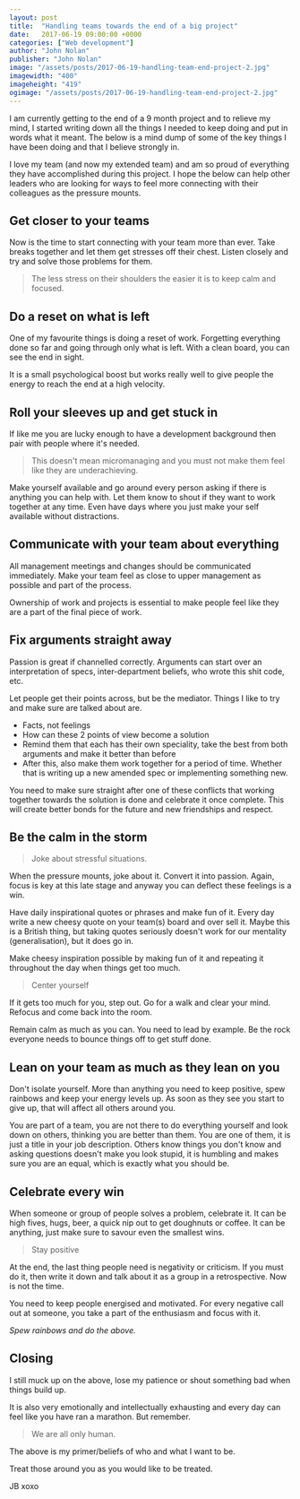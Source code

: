 ```yaml
---
layout: post
title:  "Handling teams towards the end of a big project"
date:   2017-06-19 09:00:00 +0000
categories: ["Web development"]
author: "John Nolan"
publisher: "John Nolan"
image: "/assets/posts/2017-06-19-handling-team-end-project-2.jpg"
imagewidth: "400"
imageheight: "419"
ogimage: "/assets/posts/2017-06-19-handling-team-end-project-2.jpg"
---
```


I am currently getting to the end of a 9 month project and to relieve
 my mind, I started writing down all the things I needed to keep doing
and put in words what it meant. The below is a mind dump of some of the
key things I have been doing and that I believe strongly in.

I love my team (and now my extended team) and am so proud of everything they
have accomplished during this project. I hope the below can help other
leaders who are looking for ways to feel more connecting with their
colleagues as the pressure mounts.

## Get closer to your teams
Now is the time to start connecting with your team more than ever. Take breaks together and let them get stresses off
their chest. Listen closely and try and solve those problems for them.

> The less stress on their shoulders the easier it is to keep calm and focused.

## Do a reset on what is left
One of my favourite things is doing a reset of work. Forgetting everything done so far and going through only what is
left. With a clean board, you can see the end in sight.

It is a small psychological boost but works really well to give people the energy to reach the end at a high velocity.

## Roll your sleeves up and get stuck in
If like me you are lucky enough to have a development background then pair with people where it's needed.

> This doesn't mean micromanaging and you must not make them feel like they are underachieving.

Make yourself available and go around every person asking if there is anything you can help with.
Let them know to shout if they want to work together at any time. Even have days where you
just make your self available without distractions.

## Communicate with your team about everything
All management meetings and changes should be communicated immediately. Make your team feel as close to upper
management as possible and part of the process.

Ownership of work and projects is essential to make people feel like they are a part of the final piece of work.

## Fix arguments straight away
Passion is great if channelled correctly. Arguments can start over an interpretation of specs, inter-department
 beliefs, who wrote this shit code, etc.

Let people get their points across, but be the mediator. Things I like to try and make sure are talked about are.

* Facts, not feelings
* How can these 2 points of view become a solution
* Remind them that each has their own speciality, take the best from both arguments and make it better than before
* After this, also make them work together for a period of time. Whether that is writing up a new amended spec or implementing
something new.

You need to make sure straight after one of these conflicts that working together towards the solution is done and
celebrate it once complete. This will create better bonds for the future and new friendships and respect.

## Be the calm in the storm

> Joke about stressful situations.

When the pressure mounts, joke about it. Convert it into passion. Again, focus is key at this late stage and anyway
you can deflect these feelings is a win.

Have daily inspirational quotes or phrases and make fun of it. Every day write a new cheesy quote on your team(s) board and over
sell it. Maybe this is a British thing, but taking quotes seriously doesn't work for our mentality (generalisation), but it does go in.

Make cheesy inspiration possible by making fun of it and repeating it throughout the day when things get too much.

> Center yourself

If it gets too much for you, step out. Go for a walk and clear your mind. Refocus and come back into the room.

Remain calm as much as you can. You need to lead by example. Be the rock everyone needs to bounce things off to get
stuff done.

## Lean on your team as much as they lean on you
Don't isolate yourself. More than anything you need to keep positive,
spew rainbows and keep your energy levels up.
As soon as they see you start to give up, that will affect all others around you.

You are part of a team, you are not there to do everything yourself and look down on others,
 thinking you are better than them. You are one of them, it is just a title in your
  job description. Others know things you don't know and asking questions doesn't make
  you look stupid, it is humbling and makes sure you are an equal, which is exactly
  what you should be.

## Celebrate every win
When someone or group of people solves a problem, celebrate it. It can be high fives, hugs,
beer, a quick nip out to get doughnuts or coffee. It can be anything, just make sure to savour even the smallest wins.

> Stay positive

At the end, the last thing people need is negativity or criticism. If you must do it, then write it down and talk about
it as a group in a retrospective. Now is not the time.

You need to keep people energised and motivated. For every negative call out at someone, you take a part of the
 enthusiasm and focus with it.

*Spew rainbows and do the above.*

## Closing

I still muck up on the above, lose my patience or shout something bad when things build up.

It is also very emotionally and intellectually exhausting and every day can
 feel like you have ran a marathon. But remember.

> We are all only human.

The above is my primer/beliefs of who and what I want to be.

Treat those around you as you would like to be treated.

JB xoxo
